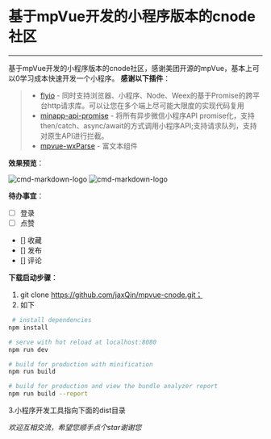 # 基于mpVue开发的小程序版本的cnode社区

------

基于mpVue开发的小程序版本的cnode社区，感谢美团开源的mpVue，基本上可以0学习成本快速开发一个小程序。
**感谢以下插件**：

> * [flyio](https://github.com/wendux/fly/blob/master/README-CH.md) - 同时支持浏览器、小程序、Node、Weex的基于Promise的跨平台http请求库。可以让您在多个端上尽可能大限度的实现代码复用
> * [minapp-api-promise](https://github.com/bigmeow/minapp-api-promise) - 将所有异步微信小程序API promise化，支持then/catch、async/await的方式调用小程序API;支持请求队列，支持对原生API进行拦截。
> * [mpvue-wxParse](https://github.com/F-loat/mpvue-wxParse) - 富文本组件


**效果预览**：

![cmd-markdown-logo](http://ww3.sinaimg.cn/large/0060lm7Tly1fpy6k5k5tkg30b60ip1kx.gif)
![cmd-markdown-logo](http://ww1.sinaimg.cn/large/0060lm7Tly1fpy6rdhr8mg30b60iuhdt.gif)

**待办事宜**：
- [ ] 登录
- [ ] 点赞
- [] 收藏
- [] 发布
- [] 评论

**下载启动步骤**：

 1. git clone https://github.com/jaxQin/mpvue-cnode.git；
 2. 如下
``` bash
 # install dependencies
npm install

# serve with hot reload at localhost:8080
npm run dev

# build for production with minification
npm run build

# build for production and view the bundle analyzer report
npm run build --report
``` 
3.小程序开发工具指向下面的dist目录

*欢迎互相交流，希望您顺手点个star谢谢您*
